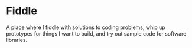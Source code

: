 # Fiddle
A place where I fiddle with solutions to coding problems, whip up prototypes for things I want to build, and try out sample code for software libraries. 
